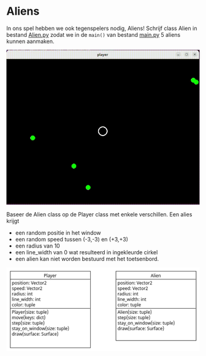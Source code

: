 # Aliens

In ons spel hebben we ook tegenspelers nodig, Aliens! Schrijf class
Alien in bestand [Alien.py](Alien.py) zodat we in de `main()` van
bestand [main.py](main.py) 5 aliens kunnen aanmaken.

![aliens.gif](aliens.gif)

Baseer de Alien class op de Player class met enkele
verschillen. Een alies krijgt 
- een random positie in het window
- een random speed tussen (-3,-3) en (+3,+3)
- een radius van 10
- een line_width van 0 wat resulteerd in ingekleurde cirkel
- een alien kan niet worden bestuurd met het toetsenbord.

![Alien.png](Alien.png)
